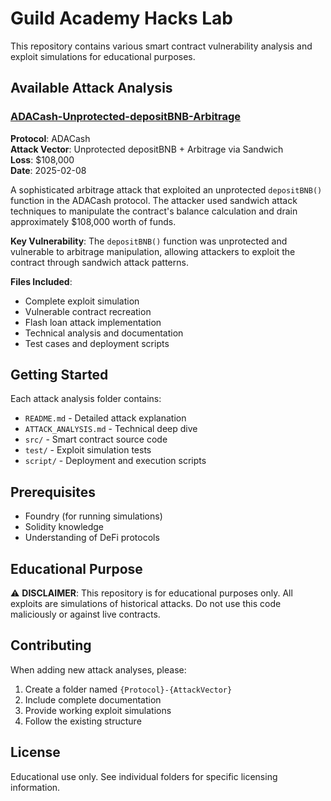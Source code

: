 # Guild Academy Hacks Lab

This repository contains various smart contract vulnerability analysis and exploit simulations for educational purposes.

## Available Attack Analysis

### [ADACash-Unprotected-depositBNB-Arbitrage](./ADACash-Unprotected-depositBNB-Arbitrage/)

**Protocol**: ADACash  
**Attack Vector**: Unprotected depositBNB + Arbitrage via Sandwich  
**Loss**: $108,000  
**Date**: 2025-02-08  

A sophisticated arbitrage attack that exploited an unprotected `depositBNB()` function in the ADACash protocol. The attacker used sandwich attack techniques to manipulate the contract's balance calculation and drain approximately $108,000 worth of funds.

**Key Vulnerability**: The `depositBNB()` function was unprotected and vulnerable to arbitrage manipulation, allowing attackers to exploit the contract through sandwich attack patterns.

**Files Included**:
- Complete exploit simulation
- Vulnerable contract recreation
- Flash loan attack implementation
- Technical analysis and documentation
- Test cases and deployment scripts

## Getting Started

Each attack analysis folder contains:
- `README.md` - Detailed attack explanation
- `ATTACK_ANALYSIS.md` - Technical deep dive
- `src/` - Smart contract source code
- `test/` - Exploit simulation tests
- `script/` - Deployment and execution scripts

## Prerequisites

- Foundry (for running simulations)
- Solidity knowledge
- Understanding of DeFi protocols

## Educational Purpose

⚠️ **DISCLAIMER**: This repository is for educational purposes only. All exploits are simulations of historical attacks. Do not use this code maliciously or against live contracts.

## Contributing

When adding new attack analyses, please:
1. Create a folder named `{Protocol}-{AttackVector}`
2. Include complete documentation
3. Provide working exploit simulations
4. Follow the existing structure

## License

Educational use only. See individual folders for specific licensing information.
